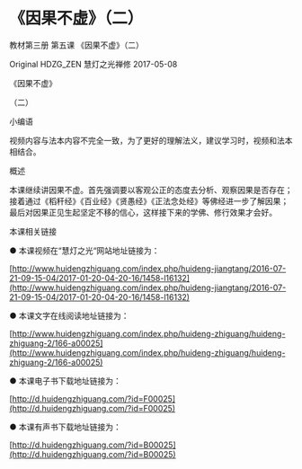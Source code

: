 # 《因果不虚》（二）

教材第三册 第五课 《因果不虚》（二）

Original HDZG\_ZEN 慧灯之光禅修 2017-05-08

《因果不虚》

（二）

小编语

视频内容与法本内容不完全一致，为了更好的理解法义，建议学习时，视频和法本相结合。

概述

本课继续讲因果不虚。首先强调要以客观公正的态度去分析、观察因果是否存在；接着通过《稻秆经》《百业经》《贤愚经》《正法念处经》等佛经进一步了解因果；最后对因果正见生起坚定不移的信心，这样接下来的学佛、修行效果才会好。

本课相关链接

● 本课视频在“慧灯之光“网站地址链接为：

[http://www.huidengzhiguang.com/index.php/huideng-jiangtang/2016-07-21-09-15-04/2017-01-20-04-20-16/1458-l16132](http://www.huidengzhiguang.com/index.php/huideng-jiangtang/2016-07-21-09-15-04/2017-01-20-04-20-16/1458-l16132)

● 本课文字在线阅读地址链接为：

[http://www.huidengzhiguang.com/index.php/huideng-zhiguang/huideng-zhiguang-2/166-a00025](http://www.huidengzhiguang.com/index.php/huideng-zhiguang/huideng-zhiguang-2/166-a00025)

● 本课电子书下载地址链接为：

[http://d.huidengzhiguang.com/?id=F00025](http://d.huidengzhiguang.com/?id=F00025)

● 本课有声书下载地址链接为：

[http://d.huidengzhiguang.com/?id=B00025](http://d.huidengzhiguang.com/?id=B00025)

